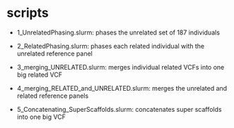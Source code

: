 # scripts

- 1_UnrelatedPhasing.slurm: phases the unrelated set of 187 individuals

- 2_RelatedPhasing.slurm: phases each related individual with the unrelated reference panel

- 3_merging_UNRELATED.slurm: merges individual related VCFs into one big related VCF

- 4_merging_RELATED_and_UNRELATED.slurm: merges the unrelated and related reference panels

- 5_Concatenating_SuperScaffolds.slurm: concatenates super scaffolds into one big VCF

